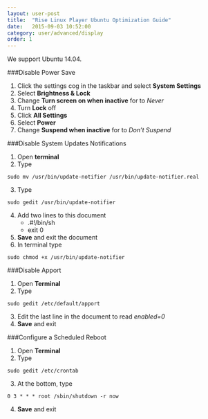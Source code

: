 ```yaml
---
layout: user-post
title:  "Rise Linux Player Ubuntu Optimization Guide"
date:   2015-09-03 10:52:00
category: user/advanced/display
order: 1
---
```

We support Ubuntu 14.04.

###Disable Power Save
1. Click the settings cog in the taskbar and select **System Settings**
2. Select **Brightness & Lock**
3. Change **Turn screen on when inactive** for to *Never*
4. Turn **Lock** off
5. Click **All Settings**
6. Select **Power**
7. Change **Suspend when inactive** for to *Don’t Suspend*

###Disable System Updates Notifications
1. Open **terminal**
2. Type 
```
sudo mv /usr/bin/update-notifier /usr/bin/update-notifier.real
```
3. Type 
```
sudo gedit /usr/bin/update-notifier
```
4. Add two lines to this document 
	* .#!/bin/sh 
	* exit 0
5. **Save** and exit the document
6. In terminal type 
```
sudo chmod +x /usr/bin/update-notifier
```

###Disable Apport
1. Open **Terminal**
2. Type 
```
sudo gedit /etc/default/apport
```
3. Edit the last line in the document to read *enabled=0*
4. **Save** and exit

###Configure a Scheduled Reboot
1. Open **Terminal**
2. Type 
```
sudo gedit /etc/crontab
```
3. At the bottom, type 
```
0 3 * * * root /sbin/shutdown -r now
```
4. **Save** and exit